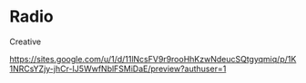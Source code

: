 # Radio
Creative

https://sites.google.com/u/1/d/11lNcsFV9r9rooHhKzwNdeucSQtgyqmiq/p/1K1NRCsYZjy-jhCr-IJ5WwfNblFSMiDaE/preview?authuser=1
